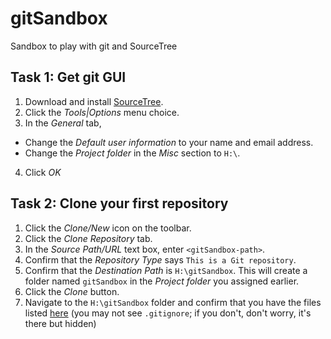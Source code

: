 # gitSandbox
Sandbox to play with git and SourceTree

## Task 1: Get git GUI

1. Download and install [SourceTree](http://www.sourcetreeapp.com/).
2. Click the *Tools|Options* menu choice.
3. In the *General* tab,
  * Change the *Default user information* to your name and email address.
  * Change the *Project folder* in the *Misc* section to `H:\`.
4. Click *OK*


## Task 2: Clone your first repository

1. Click the *Clone/New* icon on the toolbar.
2. Click the *Clone Repository* tab.
3. In the *Source Path/URL* text box, enter `<gitSandbox-path>`.
4. Confirm that the *Repository Type* says `This is a Git repository`.
5. Confirm that the *Destination Path* is `H:\gitSandbox`. This will create a folder named `gitSandbox` in the *Project folder* you assigned earlier.
5. Click the *Clone* button.
6. Navigate to the `H:\gitSandbox` folder and confirm that you have the files listed [here](https://github.com/benjamin-chan/gitSandbox) (you may not see `.gitignore`; if you don't, don't worry, it's there but hidden)
